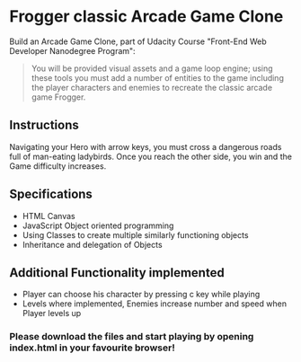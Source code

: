 # Frogger classic Arcade Game Clone
Build an Arcade Game Clone, part of Udacity Course "Front-End Web Developer Nanodegree Program":
> You will be provided visual assets and a game loop engine; using these tools you must add a number of entities to the game including the player characters and enemies to recreate the classic arcade game Frogger.

## Instructions
Navigating your Hero with arrow keys, you must cross a dangerous roads full of man-eating ladybirds. Once you reach the other side, you win and the Game difficulty increases.

## Specifications
- HTML Canvas
- JavaScript Object oriented programming 
- Using Classes to create multiple similarly functioning objects 
- Inheritance and delegation of Objects



## Additional Functionality implemented
- Player can choose his character by pressing c key while playing
- Levels where implemented, Enemies increase number and speed when Player levels up




### Please download the files and start playing by opening index.html in your favourite browser!
